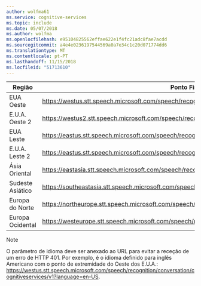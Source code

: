 ```yaml
---
author: wolfma61
ms.service: cognitive-services
ms.topic: include
ms.date: 05/07/2018
ms.author: wolfma
ms.openlocfilehash: e95104825562effae622e1f4fc21adc8fae7acdd
ms.sourcegitcommit: a4e4e0236197544569a0a7e34c1c20d071774dd6
ms.translationtype: MT
ms.contentlocale: pt-PT
ms.lasthandoff: 11/15/2018
ms.locfileid: "51713610"
---
```

| Região | Ponto Final |
|--------|----------|
| EUA Oeste | https://westus.stt.speech.microsoft.com/speech/recognition/conversation/cognitiveservices/v1 |
| E.U.A. Oeste 2 | https://westus2.stt.speech.microsoft.com/speech/recognition/conversation/cognitiveservices/v1 |
| EUA Leste | https://eastus.stt.speech.microsoft.com/speech/recognition/conversation/cognitiveservices/v1 |
| E.U.A. Leste 2 | https://eastus.stt.speech.microsoft.com/speech/recognition/conversation/cognitiveservices/v1 |
| Ásia Oriental | https://eastasia.stt.speech.microsoft.com/speech/recognition/conversation/cognitiveservices/v1 |
| Sudeste Asiático | https://southeastasia.stt.speech.microsoft.com/speech/recognition/conversation/cognitiveservices/v1 |
| Europa do Norte | https://northeurope.stt.speech.microsoft.com/speech/recognition/conversation/cognitiveservices/v1 |
| Europa Ocidental | https://westeurope.stt.speech.microsoft.com/speech/recognition/conversation/cognitiveservices/v1 |


> [!NOTE]
> O parâmetro de idioma deve ser anexado ao URL para evitar a receção de um erro de HTTP 401. Por exemplo, é o idioma definido para inglês Americano com o ponto de extremidade do Oeste dos E.U.A.: https://westus.stt.speech.microsoft.com/speech/recognition/conversation/cognitiveservices/v1?language=en-US.
